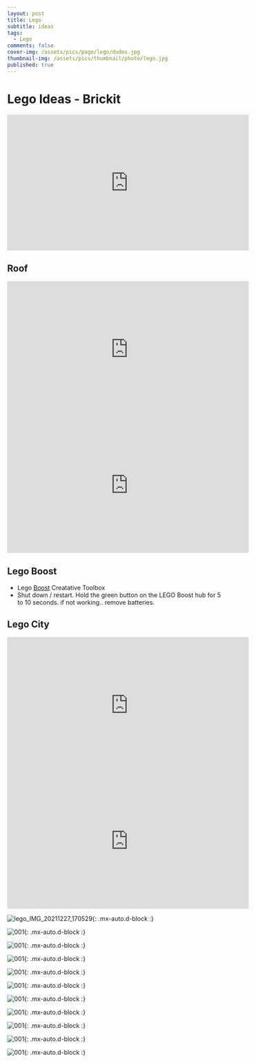 ```yaml
---
layout: post
title: Lego
subtitle: ideas
tags:
  - Lego
comments: false
cover-img: /assets/pics/page/lego/dudes.jpg
thumbnail-img: /assets/pics/thumbnail/photo/lego.jpg
published: true
---
```


# Lego Ideas - Brickit

<iframe width="560" height="315" src="https://www.youtube.com/embed/mcH1sVXRjuo" title="YouTube video player" frameborder="0" allow="accelerometer; autoplay; clipboard-write; encrypted-media; gyroscope; picture-in-picture" allowfullscreen></iframe>


## Roof

<iframe width="560" height="315" src="https://www.youtube.com/embed/T4ZHOI4GpDE" title="YouTube video player" frameborder="0" allow="accelerometer; autoplay; clipboard-write; encrypted-media; gyroscope; picture-in-picture; web-share" allowfullscreen></iframe>

<iframe width="560" height="315" src="https://www.youtube.com/embed/CF2RrUBNeF8" title="YouTube video player" frameborder="0" allow="accelerometer; autoplay; clipboard-write; encrypted-media; gyroscope; picture-in-picture" allowfullscreen></iframe>


## Lego Boost

- Lego [Boost](https://www.lego.com/en-fi/product/boost-creative-toolbox-17101) Creatative Toolbox
- Shut down / restart. Hold the green button on the LEGO Boost hub for 5 to 10 seconds. if not working.. remove batteries.

## Lego City

<iframe width="560" height="315" src="https://www.youtube.com/embed/6jW171khEys" title="YouTube video player" frameborder="0" allow="accelerometer; autoplay; clipboard-write; encrypted-media; gyroscope; picture-in-picture; web-share" allowfullscreen></iframe>

<iframe width="560" height="315" src="https://www.youtube.com/embed/zH1wmXOx5E4" title="YouTube video player" frameborder="0" allow="accelerometer; autoplay; clipboard-write; encrypted-media; gyroscope; picture-in-picture" allowfullscreen></iframe>


![lego_IMG_20211227_170529](/assets/pics/page/lego/lego_IMG_20211227_170529.jpg){: .mx-auto.d-block :}

![001](/assets/pics/page/lego/001.jpg){: .mx-auto.d-block :}

![001](/assets/pics/page/lego/002.jpg){: .mx-auto.d-block :}

![001](/assets/pics/page/lego/003.jpg){: .mx-auto.d-block :}

![001](/assets/pics/page/lego/004.jpg){: .mx-auto.d-block :}

![001](/assets/pics/page/lego/005.jpg){: .mx-auto.d-block :}

![001](/assets/pics/page/lego/006.jpg){: .mx-auto.d-block :}

![001](/assets/pics/page/lego/007.jpg){: .mx-auto.d-block :}

![001](/assets/pics/page/lego/008.jpg){: .mx-auto.d-block :}

![001](/assets/pics/page/lego/009.jpg){: .mx-auto.d-block :}

![001](/assets/pics/page/lego/010.jpg){: .mx-auto.d-block :}